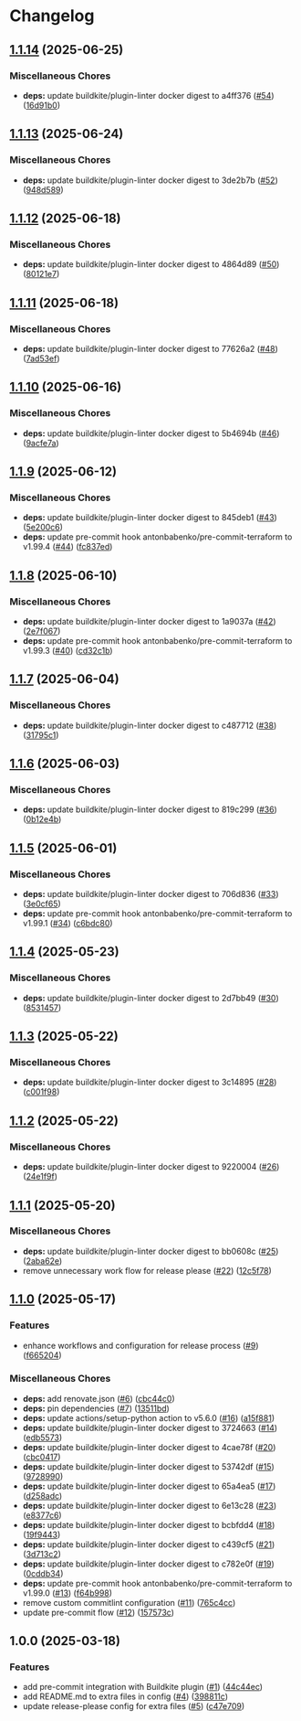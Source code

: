 # Changelog

## [1.1.14](https://github.com/opzkit/pre-commit-buildkite-plugin/compare/v1.1.13...v1.1.14) (2025-06-25)


### Miscellaneous Chores

* **deps:** update buildkite/plugin-linter docker digest to a4ff376 ([#54](https://github.com/opzkit/pre-commit-buildkite-plugin/issues/54)) ([16d91b0](https://github.com/opzkit/pre-commit-buildkite-plugin/commit/16d91b0e277592f482262a8deb973a575a799aaf))

## [1.1.13](https://github.com/opzkit/pre-commit-buildkite-plugin/compare/v1.1.12...v1.1.13) (2025-06-24)


### Miscellaneous Chores

* **deps:** update buildkite/plugin-linter docker digest to 3de2b7b ([#52](https://github.com/opzkit/pre-commit-buildkite-plugin/issues/52)) ([948d589](https://github.com/opzkit/pre-commit-buildkite-plugin/commit/948d589f7ce60f4384e145ea2b600dce1a2b12fe))

## [1.1.12](https://github.com/opzkit/pre-commit-buildkite-plugin/compare/v1.1.11...v1.1.12) (2025-06-18)


### Miscellaneous Chores

* **deps:** update buildkite/plugin-linter docker digest to 4864d89 ([#50](https://github.com/opzkit/pre-commit-buildkite-plugin/issues/50)) ([80121e7](https://github.com/opzkit/pre-commit-buildkite-plugin/commit/80121e7942178c7ea997f9339fe5c7691dbb1cb5))

## [1.1.11](https://github.com/opzkit/pre-commit-buildkite-plugin/compare/v1.1.10...v1.1.11) (2025-06-18)


### Miscellaneous Chores

* **deps:** update buildkite/plugin-linter docker digest to 77626a2 ([#48](https://github.com/opzkit/pre-commit-buildkite-plugin/issues/48)) ([7ad53ef](https://github.com/opzkit/pre-commit-buildkite-plugin/commit/7ad53eff8fdc4ba689aca1659d3789bcaa572c36))

## [1.1.10](https://github.com/opzkit/pre-commit-buildkite-plugin/compare/v1.1.9...v1.1.10) (2025-06-16)


### Miscellaneous Chores

* **deps:** update buildkite/plugin-linter docker digest to 5b4694b ([#46](https://github.com/opzkit/pre-commit-buildkite-plugin/issues/46)) ([9acfe7a](https://github.com/opzkit/pre-commit-buildkite-plugin/commit/9acfe7a16d694c5e7d396560e3069a8804688533))

## [1.1.9](https://github.com/opzkit/pre-commit-buildkite-plugin/compare/v1.1.8...v1.1.9) (2025-06-12)


### Miscellaneous Chores

* **deps:** update buildkite/plugin-linter docker digest to 845deb1 ([#43](https://github.com/opzkit/pre-commit-buildkite-plugin/issues/43)) ([5e200c6](https://github.com/opzkit/pre-commit-buildkite-plugin/commit/5e200c642701a974da02d47530263fc5283e94e0))
* **deps:** update pre-commit hook antonbabenko/pre-commit-terraform to v1.99.4 ([#44](https://github.com/opzkit/pre-commit-buildkite-plugin/issues/44)) ([fc837ed](https://github.com/opzkit/pre-commit-buildkite-plugin/commit/fc837ed6ded30dbf3417083adec2481cbebea0f2))

## [1.1.8](https://github.com/opzkit/pre-commit-buildkite-plugin/compare/v1.1.7...v1.1.8) (2025-06-10)


### Miscellaneous Chores

* **deps:** update buildkite/plugin-linter docker digest to 1a9037a ([#42](https://github.com/opzkit/pre-commit-buildkite-plugin/issues/42)) ([2e7f067](https://github.com/opzkit/pre-commit-buildkite-plugin/commit/2e7f067d8455c6564777a482954341bf3da63139))
* **deps:** update pre-commit hook antonbabenko/pre-commit-terraform to v1.99.3 ([#40](https://github.com/opzkit/pre-commit-buildkite-plugin/issues/40)) ([cd32c1b](https://github.com/opzkit/pre-commit-buildkite-plugin/commit/cd32c1b57ff94562b2856691d20d5b0d35fdf0aa))

## [1.1.7](https://github.com/opzkit/pre-commit-buildkite-plugin/compare/v1.1.6...v1.1.7) (2025-06-04)


### Miscellaneous Chores

* **deps:** update buildkite/plugin-linter docker digest to c487712 ([#38](https://github.com/opzkit/pre-commit-buildkite-plugin/issues/38)) ([31795c1](https://github.com/opzkit/pre-commit-buildkite-plugin/commit/31795c1241eebef3d597b4b22125c6c9452b7997))

## [1.1.6](https://github.com/opzkit/pre-commit-buildkite-plugin/compare/v1.1.5...v1.1.6) (2025-06-03)


### Miscellaneous Chores

* **deps:** update buildkite/plugin-linter docker digest to 819c299 ([#36](https://github.com/opzkit/pre-commit-buildkite-plugin/issues/36)) ([0b12e4b](https://github.com/opzkit/pre-commit-buildkite-plugin/commit/0b12e4b375c6c2ae867f796b331ed41e830ec263))

## [1.1.5](https://github.com/opzkit/pre-commit-buildkite-plugin/compare/v1.1.4...v1.1.5) (2025-06-01)


### Miscellaneous Chores

* **deps:** update buildkite/plugin-linter docker digest to 706d836 ([#33](https://github.com/opzkit/pre-commit-buildkite-plugin/issues/33)) ([3e0cf65](https://github.com/opzkit/pre-commit-buildkite-plugin/commit/3e0cf65977b08116a52a135038155acbda45ad5f))
* **deps:** update pre-commit hook antonbabenko/pre-commit-terraform to v1.99.1 ([#34](https://github.com/opzkit/pre-commit-buildkite-plugin/issues/34)) ([c6bdc80](https://github.com/opzkit/pre-commit-buildkite-plugin/commit/c6bdc80e620aa7848d0667ffa9ea1c0265cf1b22))

## [1.1.4](https://github.com/opzkit/pre-commit-buildkite-plugin/compare/v1.1.3...v1.1.4) (2025-05-23)


### Miscellaneous Chores

* **deps:** update buildkite/plugin-linter docker digest to 2d7bb49 ([#30](https://github.com/opzkit/pre-commit-buildkite-plugin/issues/30)) ([8531457](https://github.com/opzkit/pre-commit-buildkite-plugin/commit/853145722ef0226c66d0fd8caac2d9d6fb3db2d4))

## [1.1.3](https://github.com/opzkit/pre-commit-buildkite-plugin/compare/v1.1.2...v1.1.3) (2025-05-22)


### Miscellaneous Chores

* **deps:** update buildkite/plugin-linter docker digest to 3c14895 ([#28](https://github.com/opzkit/pre-commit-buildkite-plugin/issues/28)) ([c001f98](https://github.com/opzkit/pre-commit-buildkite-plugin/commit/c001f9866bf8b257b150354908b52cd8e33bb159))

## [1.1.2](https://github.com/opzkit/pre-commit-buildkite-plugin/compare/v1.1.1...v1.1.2) (2025-05-22)


### Miscellaneous Chores

* **deps:** update buildkite/plugin-linter docker digest to 9220004 ([#26](https://github.com/opzkit/pre-commit-buildkite-plugin/issues/26)) ([24e1f9f](https://github.com/opzkit/pre-commit-buildkite-plugin/commit/24e1f9f335153efa821ea70c596c08391690b93e))

## [1.1.1](https://github.com/opzkit/pre-commit-buildkite-plugin/compare/v1.1.0...v1.1.1) (2025-05-20)


### Miscellaneous Chores

* **deps:** update buildkite/plugin-linter docker digest to bb0608c ([#25](https://github.com/opzkit/pre-commit-buildkite-plugin/issues/25)) ([2aba62e](https://github.com/opzkit/pre-commit-buildkite-plugin/commit/2aba62e32d1249f20225539d0daaea8d793c8f00))
* remove unnecessary work flow for release please ([#22](https://github.com/opzkit/pre-commit-buildkite-plugin/issues/22)) ([12c5f78](https://github.com/opzkit/pre-commit-buildkite-plugin/commit/12c5f78c17072e3a68d37099bfa899e57415bdef))

## [1.1.0](https://github.com/opzkit/pre-commit-buildkite-plugin/compare/v1.0.0...v1.1.0) (2025-05-17)


### Features

* enhance workflows and configuration for release process ([#9](https://github.com/opzkit/pre-commit-buildkite-plugin/issues/9)) ([f665204](https://github.com/opzkit/pre-commit-buildkite-plugin/commit/f66520481e5122e584bc13e230116c7d1c997760))


### Miscellaneous Chores

* **deps:** add renovate.json ([#6](https://github.com/opzkit/pre-commit-buildkite-plugin/issues/6)) ([cbc44c0](https://github.com/opzkit/pre-commit-buildkite-plugin/commit/cbc44c087525691edc727968fe39607d8e1de92d))
* **deps:** pin dependencies ([#7](https://github.com/opzkit/pre-commit-buildkite-plugin/issues/7)) ([13511bd](https://github.com/opzkit/pre-commit-buildkite-plugin/commit/13511bd8604e425a0bf221b07f208471a7add788))
* **deps:** update actions/setup-python action to v5.6.0 ([#16](https://github.com/opzkit/pre-commit-buildkite-plugin/issues/16)) ([a15f881](https://github.com/opzkit/pre-commit-buildkite-plugin/commit/a15f88147b4adf1a156a1696af3b4a2b30244f34))
* **deps:** update buildkite/plugin-linter docker digest to 3724663 ([#14](https://github.com/opzkit/pre-commit-buildkite-plugin/issues/14)) ([edb5573](https://github.com/opzkit/pre-commit-buildkite-plugin/commit/edb557316a36ba6ac070fa0fd6e4a6cec1d87d8a))
* **deps:** update buildkite/plugin-linter docker digest to 4cae78f ([#20](https://github.com/opzkit/pre-commit-buildkite-plugin/issues/20)) ([cbc0417](https://github.com/opzkit/pre-commit-buildkite-plugin/commit/cbc04173a944f3356d02df03b5789e1471545c54))
* **deps:** update buildkite/plugin-linter docker digest to 53742df ([#15](https://github.com/opzkit/pre-commit-buildkite-plugin/issues/15)) ([9728990](https://github.com/opzkit/pre-commit-buildkite-plugin/commit/9728990f92ffb0edc08977e570434cf28379012a))
* **deps:** update buildkite/plugin-linter docker digest to 65a4ea5 ([#17](https://github.com/opzkit/pre-commit-buildkite-plugin/issues/17)) ([d258adc](https://github.com/opzkit/pre-commit-buildkite-plugin/commit/d258adcc1a12e5b7bebaec2cec0231fcc1c95d80))
* **deps:** update buildkite/plugin-linter docker digest to 6e13c28 ([#23](https://github.com/opzkit/pre-commit-buildkite-plugin/issues/23)) ([e8377c6](https://github.com/opzkit/pre-commit-buildkite-plugin/commit/e8377c62f467cef72ab9928844d383eeb47c5131))
* **deps:** update buildkite/plugin-linter docker digest to bcbfdd4 ([#18](https://github.com/opzkit/pre-commit-buildkite-plugin/issues/18)) ([19f9443](https://github.com/opzkit/pre-commit-buildkite-plugin/commit/19f944346f55944c6e9d102885b65b6b28af742d))
* **deps:** update buildkite/plugin-linter docker digest to c439cf5 ([#21](https://github.com/opzkit/pre-commit-buildkite-plugin/issues/21)) ([3d713c2](https://github.com/opzkit/pre-commit-buildkite-plugin/commit/3d713c235b5dfa26558a99a9b24331275bdcbc0f))
* **deps:** update buildkite/plugin-linter docker digest to c782e0f ([#19](https://github.com/opzkit/pre-commit-buildkite-plugin/issues/19)) ([0cddb34](https://github.com/opzkit/pre-commit-buildkite-plugin/commit/0cddb34cc5a7e68edf4149157e20c36d8f0a2a40))
* **deps:** update pre-commit hook antonbabenko/pre-commit-terraform to v1.99.0 ([#13](https://github.com/opzkit/pre-commit-buildkite-plugin/issues/13)) ([f64b998](https://github.com/opzkit/pre-commit-buildkite-plugin/commit/f64b998d4aba63e0a2f8d226c8f643a2074bd77e))
* remove custom commitlint configuration ([#11](https://github.com/opzkit/pre-commit-buildkite-plugin/issues/11)) ([765c4cc](https://github.com/opzkit/pre-commit-buildkite-plugin/commit/765c4ccf73758c0dfa90f1459a20d24f8243998a))
* update pre-commit flow ([#12](https://github.com/opzkit/pre-commit-buildkite-plugin/issues/12)) ([157573c](https://github.com/opzkit/pre-commit-buildkite-plugin/commit/157573c8e31d7918bb1f54262715d79f9a8744de))

## 1.0.0 (2025-03-18)


### Features

* add pre-commit integration with Buildkite plugin ([#1](https://github.com/opzkit/pre-commit-buildkite-plugin/issues/1)) ([44c44ec](https://github.com/opzkit/pre-commit-buildkite-plugin/commit/44c44ece057c860222a44e6064d6e80e3af676b6))
* add README.md to extra files in config ([#4](https://github.com/opzkit/pre-commit-buildkite-plugin/issues/4)) ([398811c](https://github.com/opzkit/pre-commit-buildkite-plugin/commit/398811c74248a9625084d82a88582680c004d8f8))
* update release-please config for extra files ([#5](https://github.com/opzkit/pre-commit-buildkite-plugin/issues/5)) ([c47e709](https://github.com/opzkit/pre-commit-buildkite-plugin/commit/c47e709ccf94d609e71b19edfa335ee44df51ce6))
